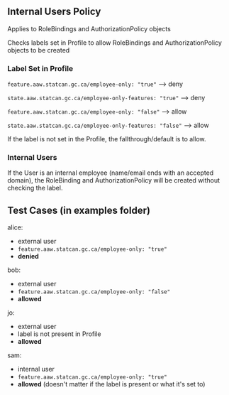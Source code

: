 ## Internal Users Policy

Applies to RoleBindings and AuthorizationPolicy objects

Checks labels set in Profile to allow RoleBindings and AuthorizationPolicy objects to be created

### Label Set in Profile

`feature.aaw.statcan.gc.ca/employee-only: "true"` --> deny

`state.aaw.statcan.gc.ca/employee-only-features: "true"` --> deny

`feature.aaw.statcan.gc.ca/employee-only: "false"` --> allow

`state.aaw.statcan.gc.ca/employee-only-features: "false"` --> allow

If the label is not set in the Profile, the fallthrough/default is to allow.

### Internal Users

If the User is an internal employee (name/email ends with an accepted domain), the RoleBinding and AuthorizationPolicy will be created without checking the label.

## Test Cases (in examples folder)

alice:
- external user
- `feature.aaw.statcan.gc.ca/employee-only: "true"`
- **denied**

bob:
- external user
- `feature.aaw.statcan.gc.ca/employee-only: "false"`
- **allowed**

jo:
- external user
- label is not present in Profile
- **allowed**

sam:
- internal user
- `feature.aaw.statcan.gc.ca/employee-only: "true"`
- **allowed** (doesn't matter if the label is present or what it's set to)
